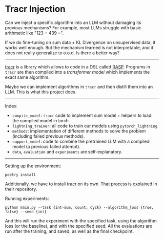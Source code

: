 # Tracr Injection

Can we inject a specific algorithm into an LLM without damaging its previous mechanisms? For example, most LLMs struggle with basic arithmetic like "123 + 439 =".

If we do fine-tuning on sum data + KL Divergence on unsupervised data, it works well enough. But the mechanism learned is not interpretable, and it does not really generalize to o.o.d. Is there a better way?

----

[tracr](https://github.com/google-deepmind/tracr) is a library which allows to code in a DSL called [RASP](https://arxiv.org/abs/2106.06981). Programs in `tracr` are then compiled into a _transformer model_ which implements the exact same algorithm.

Maybe we can implement algorithms in `tracr` and then distill them into an LLM. This is what this project does.


---

Index:
- `compile_model`: `tracr` code to implement sum model + helpers to load the compiled model in torch.
- `lightning_trainer`: all code to train our models using `pytorch_lightning`.
- `methods`: implementation of different methods to solve the problem (including failed previous methods).
- `support_model`: code to combine the pretrained LLM with a compiled model (a previous failed attempt).
- `data`, `evaluation` and `experiments` are self-explanatory.


---
Setting up the environment:
```
poetry install
```

Additionally, we have to install [tracr](https://github.com/google-deepmind/tracr) on its own. That process is explained in their repository.

Running experiments:

```
python main.py --task {int-sum, count, dyck} --algorithm_loss {true, false} --seed {int}
```

And this will run the experiment with the specified task, using the algorithm loss (or the baseline), and with the specified seed. All the evaluations are run after the training, and saved, as well as the final checkpoint.
